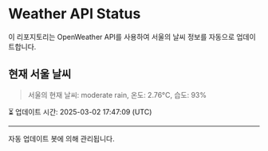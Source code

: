 
# Weather API Status

이 리포지토리는 OpenWeather API를 사용하여 서울의 날씨 정보를 자동으로 업데이트합니다.

## 현재 서울 날씨
> 서울의 현재 날씨: moderate rain, 온도: 2.76°C, 습도: 93%

⏳ 업데이트 시간: 2025-03-02 17:47:09 (UTC)

---
자동 업데이트 봇에 의해 관리됩니다.
